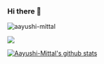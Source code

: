 ### Hi there 👋
<p align="left"> <img src="https://komarev.com/ghpvc/?username=aayushi-mittal" alt="aayushi-mittal" /> </p>
<img src="https://imgur.com/ePLe9mA.gif">

[![Aayushi-Mittal's github stats](https://github-readme-stats.vercel.app/api?username=Aayushi-Mittal&count_private=true&show_icons=true&bg_color=#000&theme=cobalt)](https://github.com/anuraghazra/github-readme-stats)
